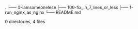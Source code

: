 .
├── 0-iamsomeonelese
├── 100-fix_in_7_lines_or_less
├── 1-run_nginx_as_nginx
└── README.md

0 directories, 4 files
